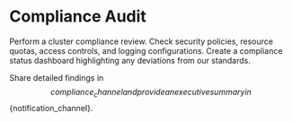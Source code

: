 # Compliance Audit

Perform a cluster compliance review. Check security policies, resource quotas, access controls, and logging configurations. Create a compliance status dashboard highlighting any deviations from our standards.

Share detailed findings in $${compliance_channel} and provide an executive summary in $${notification_channel}.